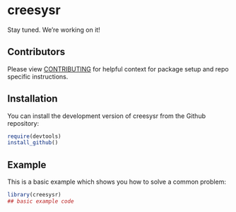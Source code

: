 
<!-- README.md is generated from README.Rmd. Please edit that file -->

# creesysr

<!-- badges: start -->
<!-- badges: end -->

Stay tuned. We’re working on it!

## Contributors

Please view [CONTRIBUTING](CONTRIBUTING.md) for helpful context for
package setup and repo specific instructions.

## Installation

You can install the development version of creesysr from the Github
repository:

``` r
require(devtools)
install_github()
```

## Example

This is a basic example which shows you how to solve a common problem:

``` r
library(creesysr)
## basic example code
```
